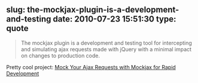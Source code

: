 slug: the-mockjax-plugin-is-a-development-and-testing
date: 2010-07-23 15:51:30
type: quote
---

> The mockjax plugin is a development and testing tool for intercepting and simulating ajax requests made with jQuery with a minimal impact on changes to production code.

Pretty cool project: [Mock Your Ajax Requests with Mockjax for Rapid Development](http://enterprisejquery.com/2010/07/mock-your-ajax-requests-with-mockjax-for-rapid-development/)
